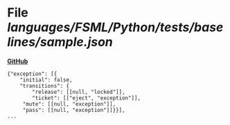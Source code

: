 # File _languages/FSML/Python/tests/baselines/sample.json_
**[GitHub](https://github.com/softlang/yas/blob/master/languages/FSML/Python/tests/baselines/sample.json)**
```
{"exception": [{
    "initial": false,
    "transitions": {
        "release": [[null, "locked"]],
        "ticket": [["eject", "exception"]],
	 "mute": [[null, "exception"]],
	 "pass": [[null, "exception"]]}}],
...
```
